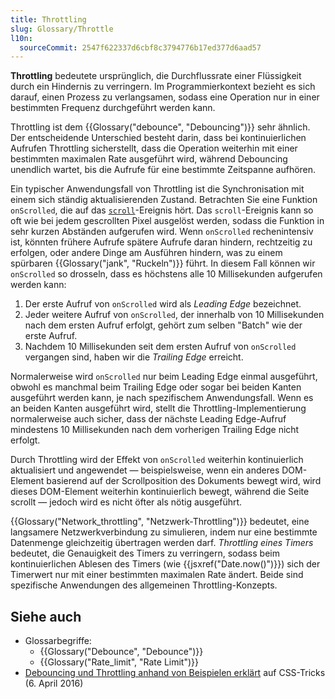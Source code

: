 ```yaml
---
title: Throttling
slug: Glossary/Throttle
l10n:
  sourceCommit: 2547f622337d6cbf8c3794776b17ed377d6aad57
---
```


**Throttling** bedeutete ursprünglich, die Durchflussrate einer Flüssigkeit durch ein Hindernis zu verringern. Im Programmierkontext bezieht es sich darauf, einen Prozess zu verlangsamen, sodass eine Operation nur in einer bestimmten Frequenz durchgeführt werden kann.

Throttling ist dem {{Glossary("debounce", "Debouncing")}} sehr ähnlich. Der entscheidende Unterschied besteht darin, dass bei kontinuierlichen Aufrufen Throttling sicherstellt, dass die Operation weiterhin mit einer bestimmten maximalen Rate ausgeführt wird, während Debouncing unendlich wartet, bis die Aufrufe für eine bestimmte Zeitspanne aufhören.

Ein typischer Anwendungsfall von Throttling ist die Synchronisation mit einem sich ständig aktualisierenden Zustand. Betrachten Sie eine Funktion `onScrolled`, die auf das [`scroll`](/de/docs/Web/API/Document/scroll_event)-Ereignis hört. Das `scroll`-Ereignis kann so oft wie bei jedem gescrollten Pixel ausgelöst werden, sodass die Funktion in sehr kurzen Abständen aufgerufen wird. Wenn `onScrolled` rechenintensiv ist, könnten frühere Aufrufe spätere Aufrufe daran hindern, rechtzeitig zu erfolgen, oder andere Dinge am Ausführen hindern, was zu einem spürbaren {{Glossary("jank", "Ruckeln")}} führt. In diesem Fall können wir `onScrolled` so drosseln, dass es höchstens alle 10 Millisekunden aufgerufen werden kann:

1. Der erste Aufruf von `onScrolled` wird als _Leading Edge_ bezeichnet.
2. Jeder weitere Aufruf von `onScrolled`, der innerhalb von 10 Millisekunden nach dem ersten Aufruf erfolgt, gehört zum selben "Batch" wie der erste Aufruf.
3. Nachdem 10 Millisekunden seit dem ersten Aufruf von `onScrolled` vergangen sind, haben wir die _Trailing Edge_ erreicht.

Normalerweise wird `onScrolled` nur beim Leading Edge einmal ausgeführt, obwohl es manchmal beim Trailing Edge oder sogar bei beiden Kanten ausgeführt werden kann, je nach spezifischem Anwendungsfall. Wenn es an beiden Kanten ausgeführt wird, stellt die Throttling-Implementierung normalerweise auch sicher, dass der nächste Leading Edge-Aufruf mindestens 10 Millisekunden nach dem vorherigen Trailing Edge nicht erfolgt.

Durch Throttling wird der Effekt von `onScrolled` weiterhin kontinuierlich aktualisiert und angewendet — beispielsweise, wenn ein anderes DOM-Element basierend auf der Scrollposition des Dokuments bewegt wird, wird dieses DOM-Element weiterhin kontinuierlich bewegt, während die Seite scrollt — jedoch wird es nicht öfter als nötig ausgeführt.

{{Glossary("Network_throttling", "Netzwerk-Throttling")}} bedeutet, eine langsamere Netzwerkverbindung zu simulieren, indem nur eine bestimmte Datenmenge gleichzeitig übertragen werden darf. _Throttling eines Timers_ bedeutet, die Genauigkeit des Timers zu verringern, sodass beim kontinuierlichen Ablesen des Timers (wie {{jsxref("Date.now()")}}) sich der Timerwert nur mit einer bestimmten maximalen Rate ändert. Beide sind spezifische Anwendungen des allgemeinen Throttling-Konzepts.

## Siehe auch

- Glossarbegriffe:
  - {{Glossary("Debounce", "Debounce")}}
  - {{Glossary("Rate_limit", "Rate Limit")}}
- [Debouncing und Throttling anhand von Beispielen erklärt](https://css-tricks.com/debouncing-throttling-explained-examples/) auf CSS-Tricks (6. April 2016)

